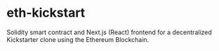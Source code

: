 # eth-kickstart
Solidity smart contract and Next.js (React) frontend for a decentralized Kickstarter clone using the Ethereum Blockchain.
